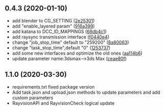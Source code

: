 
## 0.4.3 (2020-01-10)

* add blender to CG_SETTING  ([2e25301](https://github.com/renderbus/rayvision_api/commit/2e25301))
* add "enable_layered param" ([916a399](https://github.com/renderbus/rayvision_api/commit/916a399))
* add katana to DCC_ID_MAPPINGS ([68db4c1](https://github.com/renderbus/rayvision_api/commit/68db4c1))
* add raysync transmission interface ([f0440e4](https://github.com/renderbus/rayvision_api/commit/f0440e4))
* change "job_stop_time" default to "259200" ([8a80063](https://github.com/renderbus/rayvision_api/commit/8a80063))
* change "task_stop_time",default "0" ([1253737](https://github.com/renderbus/rayvision_api/commit/1253737))
* add some new interfaces and optimize the old ones ([aa114b6](https://github.com/renderbus/rayvision_api/commit/aa114b6))
* update parameter name:3dsmax-->3ds Max ([ceae80f](https://github.com/renderbus/rayvision_api/commit/ceae80f))


## 1.1.0 (2020-03-30)

* requirements.txt fixed package version
* Add task.json and upload.json methods to update parameters and add custom parameters
* RayvisionAPI and RayvisionCheck logical update
